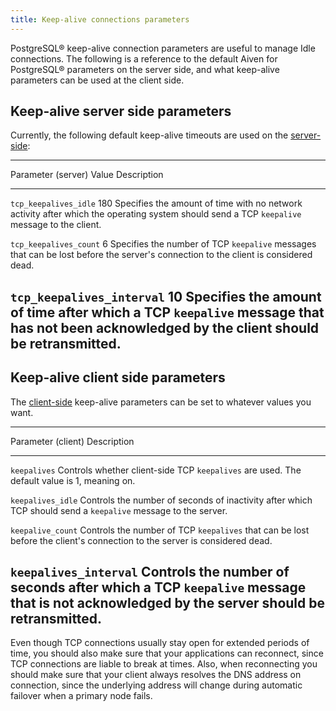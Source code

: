 ```yaml
---
title: Keep-alive connections parameters
---
```


PostgreSQL® keep-alive connection parameters are useful to manage Idle
connections. The following is a reference to the default Aiven for
PostgreSQL® parameters on the server side, and what keep-alive
parameters can be used at the client side.

## Keep-alive server side parameters

Currently, the following default keep-alive timeouts are used on the
[server-side](https://www.postgresql.org/docs/current/runtime-config-connection.html#RUNTIME-CONFIG-CONNECTION-SETTINGS):

  ----------------------------------------------------------------------------------
  Parameter (server)          Value   Description
  --------------------------- ------- ----------------------------------------------
  `tcp_keepalives_idle`       180     Specifies the amount of time with no network
                                      activity after which the operating system
                                      should send a TCP `keepalive` message to the
                                      client.

  `tcp_keepalives_count`      6       Specifies the number of TCP `keepalive`
                                      messages that can be lost before the server\'s
                                      connection to the client is considered dead.

  `tcp_keepalives_interval`   10      Specifies the amount of time after which a TCP
                                      `keepalive` message that has not been
                                      acknowledged by the client should be
                                      retransmitted.
  ----------------------------------------------------------------------------------

## Keep-alive client side parameters

The
[client-side](https://www.postgresql.org/docs/current/libpq-connect.html#LIBPQ-KEEPALIVES)
keep-alive parameters can be set to whatever values you want.

  -----------------------------------------------------------------------------
  Parameter (client)      Description
  ----------------------- -----------------------------------------------------
  `keepalives`            Controls whether client-side TCP `keepalives` are
                          used. The default value is 1, meaning on.

  `keepalives_idle`       Controls the number of seconds of inactivity after
                          which TCP should send a `keepalive` message to the
                          server.

  `keepalive_count`       Controls the number of TCP `keepalives` that can be
                          lost before the client\'s connection to the server is
                          considered dead.

  `keepalives_interval`   Controls the number of seconds after which a TCP
                          `keepalive` message that is not acknowledged by the
                          server should be retransmitted.
  -----------------------------------------------------------------------------

Even though TCP connections usually stay open for extended periods of
time, you should also make sure that your applications can reconnect,
since TCP connections are liable to break at times. Also, when
reconnecting you should make sure that your client always resolves the
DNS address on connection, since the underlying address will change
during automatic failover when a primary node fails.
